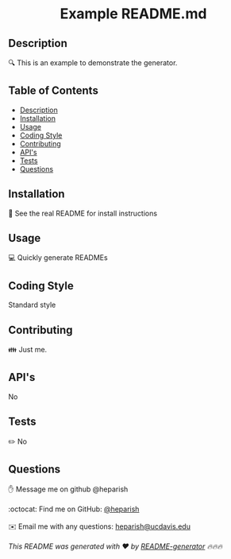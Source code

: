 
<h1 align="center">Example README.md</h1>

## Description
🔍 This is an example to demonstrate the generator.
## Table of Contents
- [Description](#description)
- [Installation](#installation)
- [Usage](#usage)
- [Coding Style](#codingStyle)
- [Contributing](#contributing)
- [API's](#API)
- [Tests](#tests)
- [Questions](#questions)
## Installation
💾 See the real README for install instructions
## Usage
💻 Quickly generate READMEs
## Coding Style
 Standard style
## Contributing
👪 Just me.
## API's
 No
## Tests
✏️ No
## Questions
✋ Message me on github @heparish<br />
<br />
:octocat: Find me on GitHub: [@heparish](https://github.com/@heparish)<br />
<br />
✉️ Email me with any questions: heparish@ucdavis.edu<br /><br />
_This README was generated with ❤️ by [README-generator](https://github.com/heparish/README-generator) 🔥🔥🔥_
  